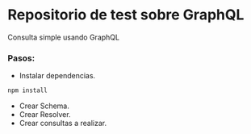 # Repositorio de test sobre GraphQL

Consulta simple usando GraphQL

### Pasos:

- Instalar dependencias.
```sh
npm install
```
- Crear Schema.
- Crear Resolver.
- Crear consultas a realizar.